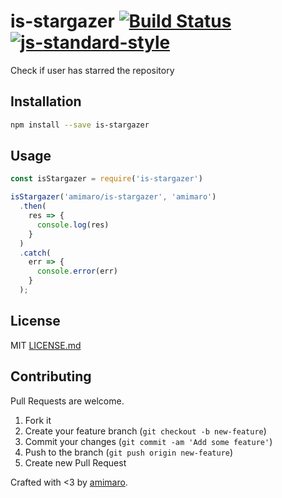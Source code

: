 # is-stargazer [![Build Status](https://secure.travis-ci.org/amimaro/is-stargazer.svg?branch=master)](https://travis-ci.org/amimaro/is-stargazer) [![js-standard-style](https://img.shields.io/badge/code%20style-standard-brightgreen.svg?style=flat)](https://github.com/feross/standard)

Check if user has starred the repository

## Installation

```bash
npm install --save is-stargazer
```

## Usage

```javascript
const isStargazer = require('is-stargazer')

isStargazer('amimaro/is-stargazer', 'amimaro')
  .then(
    res => {
      console.log(res)
    }
  )
  .catch(
    err => {
      console.error(err)
    }
  );
```

## License

MIT [LICENSE.md](LICENSE.md)

## Contributing

Pull Requests are welcome.

1. Fork it
2. Create your feature branch (`git checkout -b new-feature`)
3. Commit your changes (`git commit -am 'Add some feature'`)
4. Push to the branch (`git push origin new-feature`)
5. Create new Pull Request

Crafted with <3 by [amimaro](https://github.com/amimaro).
